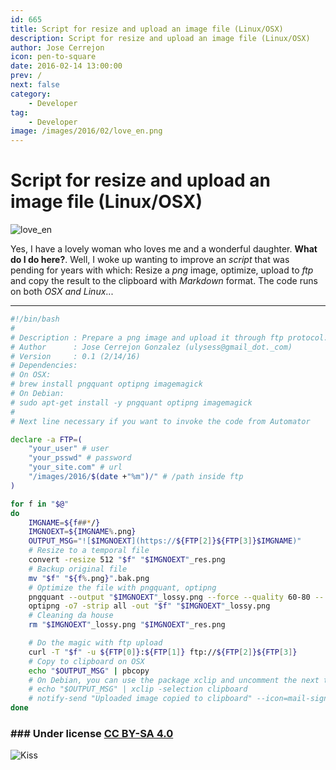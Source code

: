 ```yaml
---
id: 665
title: Script for resize and upload an image file (Linux/OSX)
description: Script for resize and upload an image file (Linux/OSX)
author: Jose Cerrejon
icon: pen-to-square
date: 2016-02-14 13:00:00
prev: /
next: false
category:
    - Developer
tag:
    - Developer
image: /images/2016/02/love_en.png
---
```


# Script for resize and upload an image file (Linux/OSX)

![love_en](/images/2016/02/love_en.png)

Yes, I have a lovely woman who loves me and a wonderful daughter. **What do I do here?**. Well, I woke up wanting to improve an _script_ that was pending for years with which: Resize a _png_ image, optimize, upload to _ftp_ and copy the result to the clipboard with _Markdown_ format. The code runs on both _OSX and Linux_...

---

```bash
#!/bin/bash
#
# Description : Prepare a png image and upload it through ftp protocol. Then copy to clipboard and print on screen the file path on Markdown format
# Author      : Jose Cerrejon Gonzalez (ulysess@gmail_dot._com)
# Version     : 0.1 (2/14/16)
# Dependencies:
# On OSX:
# brew install pngquant optipng imagemagick
# On Debian:
# sudo apt-get install -y pngquant optipng imagemagick
#
# Next line necessary if you want to invoke the code from Automator

declare -a FTP=(
    "your_user" # user
    "your_psswd" # password
    "your_site.com" # url
    "/images/2016/$(date +"%m")/" # /path inside ftp
)

for f in "$@"
do
    IMGNAME=${f##*/}
    IMGNOEXT=${IMGNAME%.png}
    OUTPUT_MSG="![$IMGNOEXT](https://${FTP[2]}${FTP[3]}$IMGNAME)"
    # Resize to a temporal file
    convert -resize 512 "$f" "$IMGNOEXT"_res.png
    # Backup original file
    mv "$f" "${f%.png}".bak.png
    # Optimize the file with pngquant, optipng
    pngquant --output "$IMGNOEXT"_lossy.png --force --quality 60-80 -- "${IMGNOEXT}"_res.png
    optipng -o7 -strip all -out "$f" "$IMGNOEXT"_lossy.png
    # Cleaning da house
    rm "$IMGNOEXT"_lossy.png "$IMGNOEXT"_res.png

    # Do the magic with ftp upload
    curl -T "$f" -u ${FTP[0]}:${FTP[1]} ftp://${FTP[2]}${FTP[3]}
    # Copy to clipboard on OSX
    echo "$OUTPUT_MSG" | pbcopy
    # On Debian, you can use the package xclip and uncomment the next two lines
    # echo "$OUTPUT_MSG" | xclip -selection clipboard
    # notify-send "Uploaded image copied to clipboard" --icon=mail-signed-verified
done
```

### ### Under license [CC BY-SA 4.0](https://creativecommons.org/licenses/by-sa/4.0/)

![Kiss](/css/sm/kissing.png)
